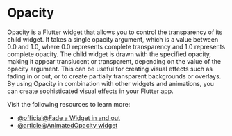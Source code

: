 # Opacity

Opacity is a Flutter widget that allows you to control the transparency of its child widget. It takes a single opacity argument, which is a value between 0.0 and 1.0, where 0.0 represents complete transparency and 1.0 represents complete opacity. The child widget is drawn with the specified opacity, making it appear translucent or transparent, depending on the value of the opacity argument. This can be useful for creating visual effects such as fading in or out, or to create partially transparent backgrounds or overlays. By using Opacity in combination with other widgets and animations, you can create sophisticated visual effects in your Flutter app.

Visit the following resources to learn more:

- [@official@Fade a Widget in and out](https://docs.flutter.dev/cookbook/animation/opacity-animation)
- [@article@AnimatedOpacity widget](https://docs.flutter.dev/codelabs/implicit-animations#animate-opacity-with-animatedopacity-widgets)
